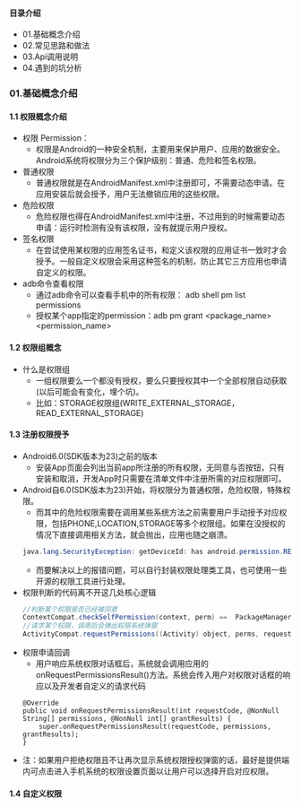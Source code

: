 #### 目录介绍
- 01.基础概念介绍
- 02.常见思路和做法
- 03.Api调用说明
- 04.遇到的坑分析



### 01.基础概念介绍
#### 1.1 权限概念介绍
- 权限 Permission：
    - 权限是Android的一种安全机制，主要用来保护用户、应用的数据安全。Android系统将权限分为三个保护级别：普通、危险和签名权限。
- 普通权限
    - 普通权限就是在AndroidManifest.xml中注册即可，不需要动态申请。在应用安装后就会授予，用户无法撤销应用的这些权限。
- 危险权限
    - 危险权限也得在AndroidManifest.xml中注册，不过用到的时候需要动态申请：运行时检测有没有该权限，没有就提示用户授权。
- 签名权限
    - 在尝试使用某权限的应用签名证书，和定义该权限的应用证书一致时才会授予。一般自定义权限会采用这种签名的机制，防止其它三方应用也申请自定义的权限。
- adb命令查看权限
    - 通过adb命令可以查看手机中的所有权限：    adb shell pm list permissions
    - 授权某个app指定的permission：adb pm grant <package_name> <permission_name>



#### 1.2 权限组概念
- 什么是权限组
    - 一组权限要么一个都没有授权，要么只要授权其中一个全部权限自动获取(以后可能会有变化，埋个坑)。
    - 比如：STORAGE权限组(WRITE_EXTERNAL_STORAGE，READ_EXTERNAL_STORAGE)



#### 1.3 注册权限授予
- Android6.0(SDK版本为23)之前的版本
    - 安装App页面会列出当前app所注册的所有权限，无同意与否按钮，只有安装和取消，开发App时只需要在清单文件中注册所需的对应权限即可。
- Android自6.0(SDK版本为23)开始，将权限分为普通权限，危险权限，特殊权限。
    - 而其中的危险权限需要在调用某些系统方法之前需要用户手动授予对应权限，包括PHONE,LOCATION,STORAGE等多个权限组。如果在没授权的情况下直接调用相关方法，就会抛出，应用也随之崩溃。
    ``` java
    java.lang.SecurityException: getDeviceId: has android.permission.READ_PHONE_STATE.
    ```
    - 而要解决以上的报错问题，可以自行封装权限处理类工具，也可使用一些开源的权限工具进行处理。
- 权限判断的代码离不开这几处核心逻辑
    ``` java
    //判断某个权限是否已经被同意
    ContextCompat.checkSelfPermission(context, perm) ==  PackageManager.PERMISSION_GRANTED)
    //请求某个权限，调用后会弹出权限系统弹窗
    ActivityCompat.requestPermissions((Activity) object, perms, requestCode);
    ```
- 权限申请回调
    - 用户响应系统权限对话框后，系统就会调用应用的onRequestPermissionsResult()方法。系统会传入用户对权限对话框的响应以及开发者自定义的请求代码
    ```
    @Override
    public void onRequestPermissionsResult(int requestCode, @NonNull String[] permissions, @NonNull int[] grantResults) {
        super.onRequestPermissionsResult(requestCode, permissions, grantResults);
    }
    ```
- 注：如果用户拒绝权限且不让再次显示系统权限授权弹窗的话，最好是提供端内可点击进入手机系统的权限设置页面以让用户可以选择开启对应权限。



#### 1.4 自定义权限









